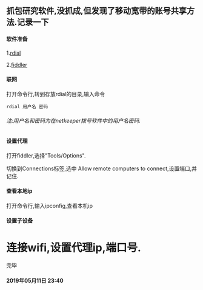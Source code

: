 ## 抓包研究软件,没抓成,但发现了移动宽带的账号共享方法.记录一下
#### 软件准备
1.[rdial](https://github.com/purpleroc/Rdial/blob/master/Release/rdial.exe)

2.[fiddler](https://www.telerik.com/download/fiddler)
#### 联网
打开命令行,转到存放rdial的目录,输入命令
```shell
rdial 用户名 密码
```
###### 注:用户名和密码为在netkeeper拨号软件中的用户名密码.
#### 设置代理
打开fiddler,选择"Tools/Options".

切换到Connections标签,选中 Allow remote computers to connect,设置端口,并记住.
#### 查看本地ip
打开命令行,输入ipconfig,查看本机ip
#### 设置子设备
连接wifi,设置代理ip,端口号.
===================================================================================
完毕
#### 2019年05月11日 23:40
